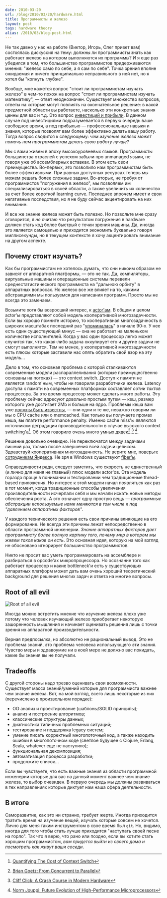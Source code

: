 ```yaml
---
date: 2010-03-20
url: /blog/2010/03/20/hardware.html
title: Программисты и железо
layout: post
tags: hardware theory
alias: /2010/03/blog-post.html
---
```

Не так давно у нас на работе (Виктор, Игорь, Олег привет вам) состоялась дискуссия на тему: должны ли программисты знать как работает железо на котором выполняются их программы? И я еще раз убедился в том, что большинство программистов придерживаются мнения: "железо само по себе, а я сам по себе". Точка зрения вполне ожидаемая и ничего принципиально неправильного в ней нет, но я хотел бы "копнуть глубже".

Вообще, мне кажется вопрос "стоит ли программистам изучать железо" в чем-то похож на вопрос "стоит ли программистам изучать математику", — ответ неоднозначен. Существует множество вопросов, ответы на которые могут повлиять на окончательное решение: в какой предметной области вы работаете, насколько эти конкретные знания ценны для вас и т.д. Это вопрос [инвестиций и прибыли][ref-invest]. В данном случае под инвестициями подразумевается в первую очередь ваше свободное время, а под прибылью — профессиональные навыки и знания, которые позволят вам более эффективно делать вашу работу. Тогда вопрос сводится к следующему: _чем изучение железа может помочь нам программистам делать свою работу лучше_?

Мы с вами живем в эпоху высокоуровневых языков. Программисты большинства отраслей с успехом забыли про unmanaged языки, не говоря уже об ассемблерных вставках. В этом есть свои преимущества. Во-первых, это позволило нам программистам быть более эффективными. При равных доступных ресурсах теперь мы можем решать более сложные задачи. Во-вторых, не требуя от программистов "погружения в железо", мы позволяем им специализироваться в своей области, а также увеличить их количество за счет более короткой learning curve. Последнее впрочем имеет и свои негативные последствия, но я не буду сейчас акцентировать на них внимание.

И все же знание железа может быть полезно. Но позвольте мне сразу оговорится, я _не_ считаю что результатом погружения в hardware должен стать код более быстрый с точки зрения машины. Да, иногда это является самоцелью и приходится экономить буквально говоря миллисекунды, но в текущем контексте я хочу акцентировать внимание на другом аспекте.

## Почему стоит изучать?

Как бы программистам не хотелось думать, что они никоим образом не зависят от аппаратной платформы, — это не так. Да, компиляторы, виртуальные машины и операционные системы перевели среднестатистического программиста на "дальнюю орбиту" в аппаратных вопросах. Но железо все же влияет на то, какими абстракциями мы пользуемся для написания программ. Просто мы не всегда это замечаем.

Возьмите хотя бы возросший интерес, к [actor'ам][ref-actor]. В общем и целом actor'ы представляют собой модель кооперативной многозадачности. Если вы хорошо помните историю, то кооперативная многозадачность в широких масштабах последний раз "[упоминалась][ref-windows-3-11]" в начале 90-х. У нее есть один существующий минус — она не работает на маленьком количестве исполнителей. Когда у вас один процессор легко может случится так, что какая-либо задача оккупирует его и другие задачи не смогут выполнятся. Тем не менее, у кооперативной многозадачности есть плюсы которые заставили нас опять обратить свой взор на эту модель...

Дело в том, что основная проблема с которой сталкиваются современные модели распараллеливания (которые преимущественно основаны на потоках) — это context switch. Доступ к памяти не является random'ным, чтобы ни говорили разработчики железа. Latency доступа к памяти на современных платформах составляет _сотни тактов_ процессора. За это время процессор может сделать много работы. Эту проблему сейчас адресуют довольно простым путем — кеш, размер которого уже достигает 2Mb и больше на ядро. Проблемы кеша вам уже [должны быть известны][ref-chain], — они одни и те же, неважно говорим ли мы о CPU cache или о memcached. Как только вы получаете промах кеша, вы платите performance penalty. Именно cache miss'ы являются источником деградации производительности в случае высокого context switching'а[^cache-miss]. Об этом говорило очень много умных дядек[^goetz] [^cliff] [^evolution].

Решение довольно очевидно. Не переключатся между задачами лишний раз, только после завершения всей задачи целиком. Здравствуй кооперативная многозадачность. Не верите мне, [поверьте сотрудникам Яндекса][ref-yandex]. Не зря в Windows существуют [fiber'ы][ref-fiber].

Справедливости ради, следует заметить, что скорость не единственный (и лично для меня не главный) плюс модели actor'ов. Эта модель гораздо проще в понимании и тестировании чем традиционные thread-based приложения. Но интерес к этой модели начал появляться как раз в тот момент, когда традиционные способы увеличения производительности исчерпали себя и мы начали искать новые методы обеспечения роста. А это означает одну простую вещь — _программные абстракции используемые нами меняются в том числе и под "давлением аппаратных факторов"_.

У каждого технического решения есть свои причины влияющие на его формирование. Не всегда эти причины лежат непосредственно в области программной инженерии. _Знание аппаратных факторов дает программисту более полную картину того, почему мир в котором мы живем таков каков он есть_. Это основная идея, которую на мой взгляд не обосновано игнорирует большинство программистов.

Никто не просит вас уметь программировать на ассемблере и разбираться в opcode'ах микропроцессора. Но осознание того как работает процессор и какие bottleneck'и есть у существующих аппаратных платформ может дать вам очень хороший теоретический background для решения многих задач и ответа на многие вопросы.

## Root of all evil

![Root of all evil][ref-fig1]

Иногда можно встретить мнение что изучение железа плохо уже потому что человек изучающий железо приобретает некоторую зашоренность мышления и начинает оценивать решения лишь с точки зрения их аппаратной производительности.

Верная предпосылка, но абсолютно не рациональный вывод. Это не проблема знаний, это проблема человека использующего эти знания. Чувство меры и здравоумие ни в коей мере не должно вас покидать, какие бы знания вы не получали.

## Tradeoffs

С другой стороны надо трезво оценивать свои возможности. Существует масса знаний/умений которые для программиста важнее чем знание железа. Вот, на мой взгляд, всего лишь некоторые из них (перечислено в произвольном порядке):

* ОО анализ и проектирование (шаблоны/SOLID принципы);
* анализ и построение алгоритмов;
* классические структуры данных;
* диагностика типичных проблемных ситуаций;
* тестирование и поддержка legacy систем;
* умение писать корректный многопоточный код, а также находить ошибки в многопоточном коде (светлое будущее с Clojure, Erlang, Scala, whatever еще не наступило);
* функциональная декомпозиция;
* автоматизация процесса разработки;
* продолжите список...

Если вы чувствуете, что есть важные знания из области программной инженерии которые для вас на данный момент важнее чем знание железа, то выбор очевиден. В первую очередь мы должны развиваться в тех направлениях которые диктует нам наша сфера деятельности.

## В итоге

Саморазвитие, как это ни странно, требует жертв. Иногда приходится тратить время на изучение вещей, изучать которые совсем не хочется. Лично для меня таким инструментом в свое время был `git`. Но, видимо, иногда для того чтобы стать лучше приходится "наступать своей песне на горло". Так что я верю, что рано или поздно, если вы хотите стать хорошим программистом, _вам придется выйти из своего дома и посмотреть как живут ваши соседи_.

[^cache-miss]: [Quantifying The Cost of Context Switch](http://www.cs.rochester.edu/u/cli/research/switch.pdf)
[^goetz]: [Brian Goetz: From Concurrent to Parallel](http://www.infoq.com/presentations/brian-goetz-concurrent-parallel)
[^cliff]: [Cliff Click: A Crash Course in Modern Hardware](http://www.infoq.com/presentations/click-crash-course-modern-hardware)
[^evolution]: [Norm Jouppi: Future Evolution of High-Performance Microprocessors](http://www.youtube.com/watch?v=BBMeplaz0HA)

[ref-fig1]: http://windowsclient.net/blogs/damonwildercarr/WindowsLiveWriter/GetMoreLinqOperationsandIntegratet.5only_B9AA/premature_6_2.jpg
[ref-invest]: http://ru.wikipedia.org/wiki/Окупаемость_инвестиций
[ref-actor]: http://en.wikipedia.org/wiki/Actor_model
[ref-windows-3-11]: http://ru.wikipedia.org/wiki/Windows_3.x
[ref-yandex]: http://users.livejournal.com/_foreseer/43339.html
[ref-fiber]: http://en.wikipedia.org/wiki/Fiber_(computer_science)
[ref-chain]: /blog/2009/08/01/cache.html
